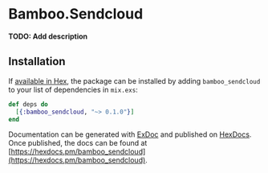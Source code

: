 # Bamboo.Sendcloud

**TODO: Add description**

## Installation

If [available in Hex](https://hex.pm/docs/publish), the package can be installed
by adding `bamboo_sendcloud` to your list of dependencies in `mix.exs`:

```elixir
def deps do
  [{:bamboo_sendcloud, "~> 0.1.0"}]
end
```

Documentation can be generated with [ExDoc](https://github.com/elixir-lang/ex_doc)
and published on [HexDocs](https://hexdocs.pm). Once published, the docs can
be found at [https://hexdocs.pm/bamboo_sendcloud](https://hexdocs.pm/bamboo_sendcloud).


